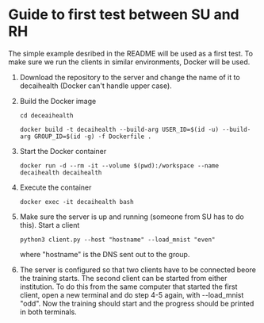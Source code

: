 # Guide to first test between SU and RH

The simple example desribed in the README will be used as a first test. To make sure we run the clients in similar environments, Docker will be used.

1. Download the repository to the server and change the name of it to decaihealth (Docker can't handle upper case).

2. Build the Docker image

   ```cd deceaihealth```
   
   ```docker build -t decaihealth --build-arg USER_ID=$(id -u) --build-arg GROUP_ID=$(id -g) -f Dockerfile .```

3. Start the Docker container

   ```docker run -d --rm -it --volume $(pwd):/workspace --name decaihealth decaihealth```

4. Execute the container

   ```docker exec -it decaihealth bash```

5. Make sure the server is up and running (someone from SU has to do this). Start a client

   ```python3 client.py --host "hostname" --load_mnist "even"```
   
   where "hostname" is the DNS sent out to the group.

6. The server is configured so that two clients have to be connected beore the training starts. The second client can be started from either institution. To do this from the same computer that started the first client, open a new terminal and do step 4-5 again, with --load_mnist "odd". Now the training should start and the progress should be printed in both terminals.
